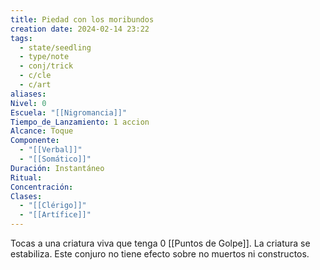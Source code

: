 ```yaml
---
title: Piedad con los moribundos
creation date: 2024-02-14 23:22
tags:
  - state/seedling
  - type/note
  - conj/trick
  - c/cle
  - c/art
aliases: 
Nivel: 0
Escuela: "[[Nigromancia]]"
Tiempo_de_Lanzamiento: 1 accion
Alcance: Toque
Componente:
  - "[[Verbal]]"
  - "[[Somático]]"
Duración: Instantáneo
Ritual: 
Concentración: 
Clases:
  - "[[Clérigo]]"
  - "[[Artífice]]"
---
```

Tocas a una criatura viva que tenga 0 [[Puntos de Golpe]]. La criatura se estabiliza. Este conjuro no tiene efecto sobre no muertos ni constructos.
